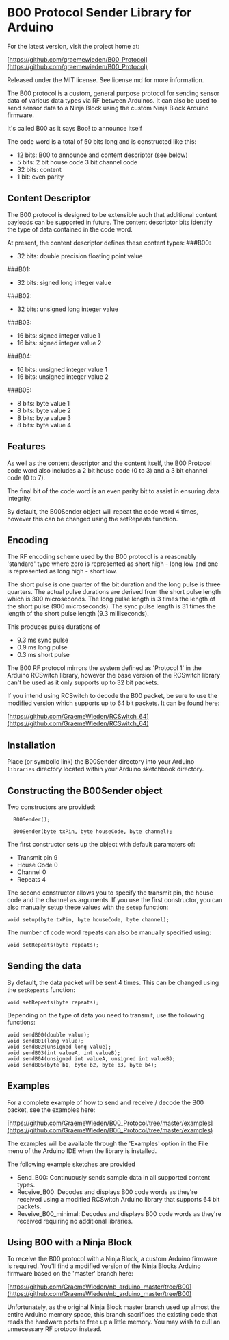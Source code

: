 B00 Protocol Sender Library for Arduino
=======================================

For the latest version, visit the project home at:

[https://github.com/graemewieden/B00_Protocol](https://github.com/graemewieden/B00_Protocol)

Released under the MIT license.
See license.md for more information.


The B00 protocol is a custom, general purpose protocol for sending sensor data of various data types via RF between Arduinos. It can also be used to send sensor data to a Ninja Block using the custom Ninja Block Arduino firmware.

It's called B00 as it says Boo! to announce itself

The code word is a total of 50 bits long and is constructed like this:

- 12 bits: B00 to announce and content descriptor (see below)
- 5 bits: 2 bit house code 3 bit channel code
- 32 bits: content
- 1 bit: even parity

Content Descriptor
------------------
The B00 protocol is designed to be extensible such that additional content payloads can be supported in future. The content descriptor bits identify the type of data contained in the code word.

At present, the content descriptor defines these content types:
###B00:
- 32 bits: double precision floating point value

###B01: 
- 32 bits: signed long integer value

###B02: 
- 32 bits: unsigned long integer value

###B03: 
- 16 bits: signed integer value 1
- 16 bits: signed integer value 2

###B04: 
- 16 bits: unsigned integer value 1
- 16 bits: unsigned integer value 2

###B05: 
- 8 bits: byte value 1
- 8 bits: byte value 2
- 8 bits: byte value 3
- 8 bits: byte value 4

Features
--------
As well as the content descriptor and the content itself, the B00 Protocol code word also includes a 2 bit house code (0 to 3) and a 3 bit channel code (0 to 7).

The final bit of the code word is an even parity bit to assist in ensuring data integrity.

By default, the B00Sender object will repeat the code word 4 times, however this can be changed using the setRepeats function.

Encoding
--------
The RF encoding scheme used by the B00 protocol is a reasonably 'standard' type where zero is represented as short high - long low and one is represented as long high - short low. 

The short pulse is one quarter of the bit duration and the long pulse is three quarters. The actual pulse durations are derived from the short pulse length which is 300 microseconds. The long pulse length is 3 times the length of the short pulse (900 microseconds). The sync pulse length is 31 times the length of the short pulse length (9.3 milliseconds).

This produces pulse durations of

- 9.3 ms sync pulse
- 0.9 ms long pulse
- 0.3 ms short pulse

The B00 RF protocol mirrors the system defined as 'Protocol 1' in the Arduino RCSwitch library, however the base version of the RCSwitch library can't be used as it only supports up to 32 bit packets.

If you intend using RCSwitch to decode the B00 packet, be sure to use the modified version which supports up to 64 bit packets. It can be found here:

[https://github.com/GraemeWieden/RCSwitch_64](https://github.com/GraemeWieden/RCSwitch_64)


Installation
------------
Place (or symbolic link) the B00Sender directory into your Arduino `libraries` directory located within your Arduino sketchbook directory.

Constructing the B00Sender object
-----------------------------------
Two constructors are provided:

```
  B00Sender();
```

```
  B00Sender(byte txPin, byte houseCode, byte channel);
```

The first constructor sets up the object with default paramaters of:

- Transmit pin 9
- House Code 0
- Channel 0
- Repeats 4

The second constructor allows you to specify the transmit pin, the house code and the channel as arguments. If you use the first constructor, you can also manually setup these values with the `setup` function: 

```
void setup(byte txPin, byte houseCode, byte channel);
```

The number of code word repeats can also be manually specified using:

```
void setRepeats(byte repeats);
```

Sending the data
----------------

By default, the data packet will be sent 4 times. This can be changed using the `setRepeats` function:

```
void setRepeats(byte repeats);
```

Depending on the type of data you need to transmit, use the following functions:

```
void sendB00(double value);
void sendB01(long value);
void sendB02(unsigned long value);
void sendB03(int valueA, int valueB);
void sendB04(unsigned int valueA, unsigned int valueB);
void sendB05(byte b1, byte b2, byte b3, byte b4);
```

Examples
--------
For a complete example of how to send and receive / decode the B00 packet, see the examples here:

[https://github.com/GraemeWieden/B00_Protocol/tree/master/examples](https://github.com/GraemeWieden/B00_Protocol/tree/master/examples)

The examples will be available through the 'Examples' option in the File menu of the Arduino IDE when the library is installed.

The following example sketches are provided

- Send_B00: Continuously sends sample data in all supported content types.
- Receive_B00: Decodes and displays B00 code words as they're received using a modified RCSwitch Arduino library that supports 64 bit packets.
- Reveive_B00_minimal: Decodes and displays B00 code words as they're received requiring no additional libraries.

Using B00 with a Ninja Block
----------------------------
To receive the B00 protocol with a Ninja Block, a custom Arduino firmware is required. You'll find a modified version of the Ninja Blocks Arduino firmware based on the 'master' branch here:

[https://github.com/GraemeWieden/nb_arduino_master/tree/B00](https://github.com/GraemeWieden/nb_arduino_master/tree/B00)

Unfortunately, as the original Ninja Block master branch used up almost the entire Arduino memory space, this branch sacrifices the existing code that reads the hardware ports to free up a little memory. You may wish to cull an unnecessary RF protocol instead.
